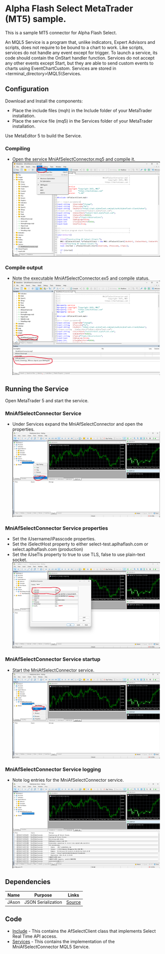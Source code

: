 # Alpha Flash Select MetaTrader (MT5) sample.

This is a sample MT5 connector for Alpha Flash Select.

An MQL5 Service is a program that, unlike indicators, Expert Advisors and scripts, does not require to be bound to a chart to work. Like scripts, services do not handle any event except for trigger. To launch a service, its code should contain the OnStart handler function. Services do not accept any other events except Start, but they are able to send custom events to charts using EventChartCustom. Services are stored in <terminal_directory>\MQL5\Services.

## Configuration

Download and Install the components: 
* Place the include files (mqh) in the Include folder of your MetaTrader installation.
* Place the service file (mq5) in the Services folder of your MetaTrader installation.

Use MetaEditor 5 to build the Service.

### Compiling
* Open the service MniAfSelectConnector.mq5 and compile it.
![compile](images/mt5-compile-1.png)

### Compile output
* Note the executable MniAfSelectConnector.ex5 and compile status.
![compile output](images/mt5-compile-2.png)

## Running the Service

Open MetaTrader 5 and start the service.

### MniAfSelectConnector Service
* Under Services expand the MniAfSelectConnector and open the properties.
![compile](images/mt5-service-1.png)

### MniAfSelectConnector Service properties
* Set the iUsername/iPasscode properties.
* Set the iSelectHost property to either select-test.aplhaflash.com or select.aplhaflash.com (production)
* Set the iUseTls property to true to use TLS, false to use plain-text socket.
![compile](images/mt5-service-2.png)

### MniAfSelectConnector Service startup
* Start the MniAfSelectConnector service.
![compile](images/mt5-service-3.png)

### MniAfSelectConnector Service logging
* Note log entries for the MniAfSelectConnector service.
![compile](images/mt5-service-4.png)


## Dependencies

| Name               | Purpose               | Links
|--------------------| --                    | --
| JAson              | JSON Serialization    | [Source](https://www.mql5.com/en/code/13663)

## Code

* [Include](Include) - This contains the AfSelectClient class that implements Select Real Time API access.
* [Services](Services) - This contains the implementation of the MniAfSelectConnector MQL5 Service.
